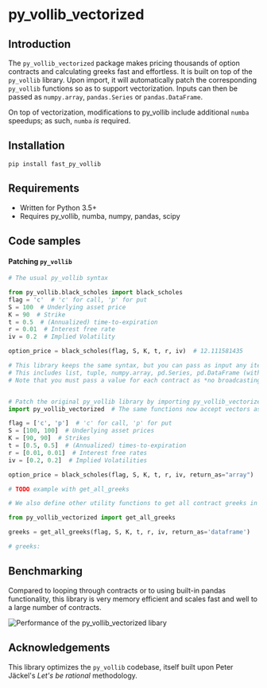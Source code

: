 # py_vollib_vectorized


## Introduction

The `py_vollib_vectorized` package makes pricing thousands of option contracts and calculating greeks fast and effortless.
It is built on top of the `py_vollib` library.
Upon import, it will automatically patch the corresponding `py_vollib` functions so as to support vectorization.
Inputs can then be passed as `numpy.array`, `pandas.Series` or `pandas.DataFrame`.

On top of vectorization, modifications to py_vollib include additional `numba` speedups; as such, `numba` *is* required.

## Installation

    pip install fast_py_vollib
    
## Requirements

* Written for Python 3.5+
* Requires py_vollib, numba, numpy, pandas, scipy

## Code samples

#### Patching `py_vollib`

```python
# The usual py_vollib syntax

from py_vollib.black_scholes import black_scholes
flag = 'c'  # 'c' for call, 'p' for put
S = 100  # Underlying asset price
K = 90  # Strike
t = 0.5  # (Annualized) time-to-expiration
r = 0.01  # Interest free rate
iv = 0.2  # Implied Volatility

option_price = black_scholes(flag, S, K, t, r, iv)  # 12.111581435

# This library keeps the same syntax, but you can pass as input any iterable of values.
# This includes list, tuple, numpy.array, pd.Series, pd.DataFrame (with only a single column).
# Note that you must pass a value for each contract as *no broadcasting* is done on the inputs.


# Patch the original py_vollib library by importing py_vollib_vectorized
import py_vollib_vectorized  # The same functions now accept vectors as input!

flag = ['c', 'p']  # 'c' for call, 'p' for put
S = [100, 100]  # Underlying asset prices
K = [90, 90]  # Strikes
t = [0.5, 0.5]  # (Annualized) times-to-expiration
r = [0.01, 0.01]  # Interest free rates
iv = [0.2, 0.2]  # Implied Volatilities

option_price = black_scholes(flag, S, K, t, r, iv, return_as="array")  # array([12.111581435, 1.66270456231])

# TODO example with get_all_greeks

# We also define other utility functions to get all contract greeks in one call.

from py_vollib_vectorized import get_all_greeks

greeks = get_all_greeks(flag, S, K, t, r, iv, return_as='dataframe')

# greeks: 

```

## Benchmarking

Compared to looping through contracts or to using built-in pandas functionality, this library is very memory efficient and scales fast and well to a large number of contracts.

![Performance of the py_vollib_vectorized libary](Isolated.png "Title")


## Acknowledgements

This library optimizes the `py_vollib` codebase, itself built upon Peter Jäckel's *Let's be rational* methodology.
